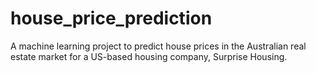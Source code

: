 # house_price_prediction
A machine learning project to predict house prices in the Australian real estate market for a US-based housing company, Surprise Housing.
